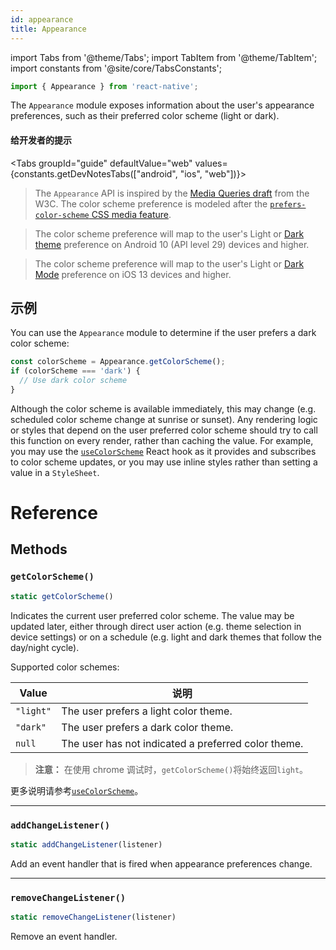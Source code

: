 ```yaml
---
id: appearance
title: Appearance
---
```


import Tabs from '@theme/Tabs'; import TabItem from '@theme/TabItem'; import constants from '@site/core/TabsConstants';

```jsx
import { Appearance } from 'react-native';
```

The `Appearance` module exposes information about the user's appearance preferences, such as their preferred color scheme (light or dark).

#### 给开发者的提示

<Tabs groupId="guide" defaultValue="web" values={constants.getDevNotesTabs(["android", "ios", "web"])}>

<TabItem value="web">

> The `Appearance` API is inspired by the [Media Queries draft](https://drafts.csswg.org/mediaqueries-5/) from the W3C. The color scheme preference is modeled after the [`prefers-color-scheme` CSS media feature](https://developer.mozilla.org/en-US/docs/Web/CSS/@media/prefers-color-scheme).

</TabItem>
<TabItem value="android">

> The color scheme preference will map to the user's Light or [Dark theme](https://developer.android.com/guide/topics/ui/look-and-feel/darktheme) preference on Android 10 (API level 29) devices and higher.

</TabItem>
<TabItem value="ios">

> The color scheme preference will map to the user's Light or [Dark Mode](https://developer.apple.com/design/human-interface-guidelines/ios/visual-design/dark-mode/) preference on iOS 13 devices and higher.

</TabItem>
</Tabs>

## 示例

You can use the `Appearance` module to determine if the user prefers a dark color scheme:

```jsx
const colorScheme = Appearance.getColorScheme();
if (colorScheme === 'dark') {
  // Use dark color scheme
}
```

Although the color scheme is available immediately, this may change (e.g. scheduled color scheme change at sunrise or sunset). Any rendering logic or styles that depend on the user preferred color scheme should try to call this function on every render, rather than caching the value. For example, you may use the [`useColorScheme`](usecolorscheme) React hook as it provides and subscribes to color scheme updates, or you may use inline styles rather than setting a value in a `StyleSheet`.

# Reference

## Methods

### `getColorScheme()`

```jsx
static getColorScheme()
```

Indicates the current user preferred color scheme. The value may be updated later, either through direct user action (e.g. theme selection in device settings) or on a schedule (e.g. light and dark themes that follow the day/night cycle).

Supported color schemes:

| Value     | 说明                                                |
| --------- | --------------------------------------------------- |
| `"light"` | The user prefers a light color theme.               |
| `"dark"`  | The user prefers a dark color theme.                |
| `null`    | The user has not indicated a preferred color theme. |

> **注意：** 在使用 chrome 调试时，`getColorScheme()`将始终返回`light`。

更多说明请参考[`useColorScheme`](usecolorscheme)。

---

### `addChangeListener()`

```jsx
static addChangeListener(listener)
```

Add an event handler that is fired when appearance preferences change.

---

### `removeChangeListener()`

```jsx
static removeChangeListener(listener)
```

Remove an event handler.
